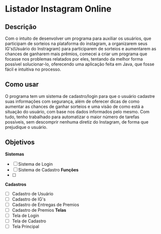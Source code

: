 # Listador Instagram Online

## Descrição

  Com o intuito de desenvolver um programa para auxiliar os usuários, que participam de sorteios na plataforma do instagram, a organizarem seus IG's(Usuário do Instragram) para participarem de sorteios e aumentarem as chances de ganharem mais prêmios, comecei a criar um programa que focasse nos problemas relatados por eles, tentando da melhor forma possível solucionar-lo, oferecendo uma aplicação feita em Java, que fosse fácil e intuitiva no processo.

## Como usar

  O programa tem um sistema de cadastro/login para que o usuário cadastre suas informações com segurança, além de oferecer dicas de como aumentar as chances de ganhar sorteios e uma visão de como está a situação do usuário, com base nos dados informados pelo mesmo. Com tudo, tenho trabalhado para automatizar o maior número de tarefas possíveis, sem descomprir nenhuma diretiz do Instagram, de forma que prejudique o usuário.

## Objetivos

**Sistemas**
- [ ] Sistema de Login
- [ ] Sistema de Cadastro
**Funções**
- [ ] 
**Cadastros**
- [ ] Cadastro de Usuário
- [ ] Cadastro de IG's
- [ ] Cadastro de Entregas de Premios
- [ ] Cadastro de Premios
**Telas**
- [ ] Tela de Login
- [ ] Tela de Cadastro
- [ ] Tela Principal
